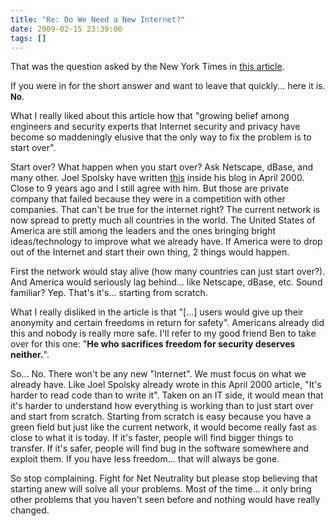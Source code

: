 ```yaml
---
title: "Re: Do We Need a New Internet?"
date: 2009-02-15 23:39:00
tags: []
---
```


That was the question asked by the New York Times in [this article](http://www.nytimes.com/2009/02/15/weekinreview/15markoff.html "Do We Need a New Internet?").

If you were in for the short answer and want to leave that quickly... here it is. **<span style="font-size: small;">No</span>**.

What I really liked about this article how that "growing belief among engineers and security experts that Internet security and privacy have become so maddeningly elusive that the only way to fix the problem is to start over".

Start over? What happen when you start over? Ask Netscape, dBase, and many other. Joel Spolsky have written [this](http://www.joelonsoftware.com/articles/fog0000000069.html) inside his blog in April 2000\. Close to 9 years ago and I still agree with him. But those are private company that failed because they were in a competition with other companies. That can't be true for the internet right? The current network is now spread to pretty much all countries in the world. The United States of America are still among the leaders and the ones bringing bright ideas/technology to improve what we already have. If America were to drop out of the Internet and start their own thing, 2 things would happen.

First the network would stay alive (how many countries can just start over?). And America would seriously lag behind... like Netscape, dBase, etc. Sound familiar? Yep. That's it's... starting from scratch.

What I really disliked in the article is that "[...] users would give up their anonymity and certain freedoms in return for safety". Americans already did this and nobody is really more safe. I'll refer to my good friend Ben to take over for this one: "**He who sacrifices freedom for security deserves neither.**".

So... No. There won't be any new "Internet". We must focus on what we already have. Like Joel Spolsky already wrote in this April 2000 article, "It's harder to read code than to write it". Taken on an IT side, it would mean that it's harder to understand how everything is working than to just start over and start from scratch. Starting from scratch is easy because you have a green field but just like the current network, it would become really fast as close to what it is today. If it's faster, people will find bigger things to transfer. If it's safer, people will find bug in the software somewhere and exploit them. If you have less freedom... that will always be gone.

So stop complaining. Fight for Net Neutrality but please stop believing that starting anew will solve all your problems. Most of the time... it only bring other problems that you haven't seen before and nothing would have really changed.

